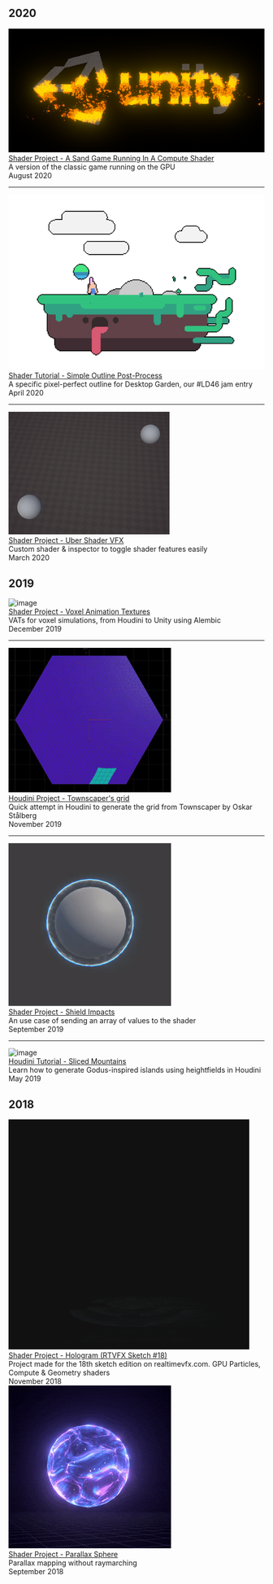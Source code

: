 ## 2020

<div class="card">
    <div>
        <img src="images/compute-game-of-life/sandgame_unity.png" alt="image" class="card_preview" /> 
    </div>
    <div class="card_child">
        <div>
        <a href="articles/compute-game-of-life.html">Shader Project - A Sand Game Running In A Compute Shader</a><br>
        A version of the classic game running on the GPU
        </div>
        <div class="card_date">
        August 2020
        </div>
    </div>
</div>

***

<div class="card">
    <div>
        <img src="images/simple-outline-post-process/header.png" alt="image" class="card_preview" /> 
    </div>
    <div class="card_child">
        <div>
        <a href="articles/simple-outline-post-process.html">Shader Tutorial - Simple Outline Post-Process</a><br>
        A specific pixel-perfect outline for Desktop Garden, our #LD46 jam entry
        </div>
        <div class="card_date">
        April 2020
        </div>  
    </div>  
</div>

***

<div class="card">
    <div>
        <img src="images/uber-shader-vfx/projectiles.gif" alt="image" class="card_preview" /> 
    </div>
    <div class="card_child">
        <div>
        <a href="articles/uber-shader-vfx.html">Shader Project - Uber Shader VFX</a><br>
        Custom shader & inspector to toggle shader features easily
        </div>
        <div class="card_date">
        March 2020
        </div>
    </div>
</div>

## 2019

<div class="card">
    <div>
        <img src="images/voxel-animation-texture/waves.gif" alt="image" class="card_preview" /> 
    </div>
    <div class="card_child">
        <div>
        <a href="articles/voxel-animation-texture.html">Shader Project - Voxel Animation Textures</a><br>
        VATs for voxel simulations, from Houdini to Unity using Alembic
        </div>
        <div class="card_date">
        December 2019
        </div>
    </div>
</div>

***

<div class="card">
    <div>
        <img src="images/stalberg-grid/process.gif" alt="image" class="card_preview" /> 
    </div>
    <div class="card_child">
        <div>
        <a href="">Houdini Project - Townscaper's grid</a><br>    
        Quick attempt in Houdini to generate the grid from Townscaper by Oskar Stålberg
        </div>
        <div class="card_date">
        November 2019
        </div>
    </div>
</div>

***

<div class="card">
    <div>
        <img src="images/shield-impacts/shield.gif" alt="image" class="card_preview" /> 
    </div>
    <div class="card_child">
        <div>
        <a href="articles/shield-impacts.html">Shader Project - Shield Impacts</a><br>    
        An use case of sending an array of values to the shader
        </div>
        <div class="card_date">
        September 2019
        </div>
    </div>
</div>

***

<div class="card">
    <div>
        <img src="images/sliced-mountains/mountain_final.png" alt="image" class="card_preview" /> 
    </div>
    <div class="card_child">
        <div>
        <a href="articles/sliced-mountains.html">Houdini Tutorial - Sliced Mountains</a><br>
        Learn how to generate Godus-inspired islands using heightfields in Houdini
        </div>
        <div class="card_date">
        May 2019
        </div>
    </div>
</div>

## 2018

<div class="card">
    <div>
        <img src="images/sketch-hologram/hologram.gif" alt="image" class="card_preview" /> 
    </div>
    <div class="card_child">
        <div>
        <a href="articles/sketch-hologram.html">Shader Project - Hologram (RTVFX Sketch #18)</a><br>
        Project made for the 18th sketch edition on realtimevfx.com. GPU Particles, Compute & Geometry shaders 
        </div>
        <div class="card_date">
        November 2018
        </div>
    </div>
</div>

<div class="card">
    <div>
        <img src="images/parallax-sphere/sphere.gif" alt="image" class="card_preview" /> 
    </div>
    <div class="card_child">
        <div>
        <a href="javascript:void(0)">Shader Project - Parallax Sphere</a><br>
        Parallax mapping without raymarching
        </div>
        <div class="card_date">
        September 2018
        </div>
    </div>
</div>
